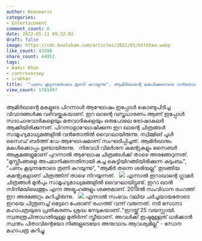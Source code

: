 ```yaml
---
author: Beaumaris
categories:
- Entertainment
comment_count: 0
date: 2022-05-11 09:32:02
draft: false
image: https://cdn.boolokam.com/articles/2022/05/htthhee.webp
like_count: 43288
share_count: 44951
tags:
- Aamir Khan
- controversey
- irakhan
title: '"പണം കൂടുന്നതോടെ തുണി കുറയുന്നു", ആമിർഖാന്റെ മകൾക്കുനേരെ വൻതോതിൽ സൈബർ ആക്രമണം'
view_count: 1701497
---
```


ആമിർഖാന്റെ മകളുടെ പിറന്നാൾ ആഘോഷം ഇപ്പോൾ കൊണ്ടുപിടിച്ച വിവാദങ്ങൾക്കു വഴിവയ്ക്കുകയാണ്. ഇറ ഖാന്റെ വസ്ത്രധാരണം ആണ് ഇപ്പോൾ സദാചാരവാദികളെയും മതവാദികളെയും ഒരുപോലെ രോഷാകുലർ ആക്കിയിരിക്കുന്നത്. പിറന്നാളാഘോഷിക്കുന്ന ഇറ ഖാന്റെ ചിത്രങ്ങൾ സാമൂഹ്യമാധ്യമങ്ങളിൽ വൻതോതിൽ വൈറലായിരുന്നു. സ്വിമ്മിങ് പൂൾ സൈഡ് ബർത്ത് ഡേ ആഘോഷമാണ് സംഘടിപ്പിച്ചത്. ആമിർഖാനും മകൾക്കൊപ്പം ഉണ്ടായിരുന്നു. &nbsp; നിരവധി വിമർശന കമന്റുകളും സൈബർ അക്രമങ്ങളുമാണ് പുറന്നാൽ ആഘോഷ ചിത്രങ്ങൾക്ക് താഴെ അരങ്ങേറുന്നത്. "മുസ്ലീംങ്ങളെ അപമാനിക്കുന്നതിനായി കച്ച കെട്ടിയിറങ്ങിയിരിക്കുന്ന കുടുംബം", "പണം കൂടുന്നതോടെ തുണി കുറയുന്നു", "ആമിര്‍ തന്നെ ശരിയല്ല" തുടങ്ങിയ കമന്റുകളാണ് ചിത്രത്തിന് താഴെ നിറയുന്നത്. &nbsp; ![](https://cdn.boolokam.com/articles/2022/05/htthhee.webp) എന്നാൽ ഇറാഖാന്റെ ഗ്ലാമർ ചിത്രങ്ങൾ മുൻപും സാമൂഹ്യമാധ്യമങ്ങളിൽ വൈറലായിട്ടുണ്ട്. ഇറാ ഖാൻ സിനിമയിലെത്തും എന്ന അഭ്യൂഹങ്ങളും ശക്തമാണ്. 2019ൽ സംവിധാന രംഗത്ത് ഇറ അരങ്ങേറ്റം കുറിച്ചിരുന്നു. &nbsp; ![](https://cdn.boolokam.com/articles/2022/05/uuuuuuu666.jpg) എന്നാൽ സംഭവം വലിയ ചർച്ചയായതോടെ ഇറയെ പിന്തുണച്ച് ഒട്ടേറെ പേരാണ് രംഗത്ത് വന്ന് വരുന്നത്. നടി സോനാ മഹാപത്രയുടെ പ്രതികരണം ശ്രദ്ധ നേടുകയാണ്.."ഇറയ്ക്ക് 25 വയസ്സായി. സ്വതന്ത്രചിന്താഗതിയുള്ള മുതിർന്ന് സ്ത്രീയാണ്. അവൾക്ക് ഇഷ്ടമുള്ളത് ധരിക്കാൻ സ്വന്തം പിതാവിന്റെയോ നിങ്ങളുടെയോ അനുവാദം ആവശ്യമില്ല" - സോന മഹാപത്ര കുറിച്ചു. &nbsp;